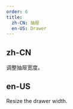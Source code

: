 ```yaml
---
order: 6
title:
  zh-CN: 抽屉
  en-US: Drawer
---
```


## zh-CN

调整抽屉宽度。

## en-US

Resize the drawer width.


